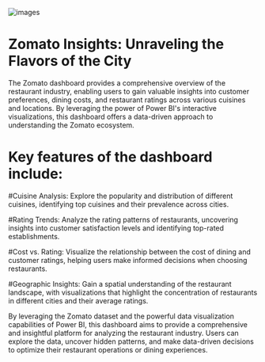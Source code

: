 
![images](https://github.com/user-attachments/assets/bce5f195-d28e-4a78-80f2-a12fd8e84097)


# Zomato Insights: Unraveling the Flavors of the City
The Zomato dashboard provides a comprehensive overview of the restaurant industry, enabling users to gain valuable insights into customer preferences, dining costs, and restaurant ratings across various cuisines and locations. By leveraging the power of Power BI's interactive visualizations, this dashboard offers a data-driven approach to understanding the Zomato ecosystem.

# Key features of the dashboard include:
#Cuisine Analysis: Explore the popularity and distribution of different cuisines, identifying top cuisines and their prevalence across cities.

#Rating Trends: Analyze the rating patterns of restaurants, uncovering insights into customer satisfaction levels and identifying top-rated establishments.

#Cost vs. Rating: Visualize the relationship between the cost of dining and customer ratings, helping users make informed decisions when choosing restaurants.

#Geographic Insights: Gain a spatial understanding of the restaurant landscape, with visualizations that highlight the concentration of restaurants in different cities and their average ratings.

By leveraging the Zomato dataset and the powerful data visualization capabilities of Power BI, this dashboard aims to provide a comprehensive and insightful platform for analyzing the restaurant industry. Users can explore the data, uncover hidden patterns, and make data-driven decisions to optimize their restaurant operations or dining experiences.
